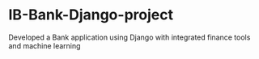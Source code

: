 # IB-Bank-Django-project
Developed a Bank application using Django with integrated finance tools and machine learning
